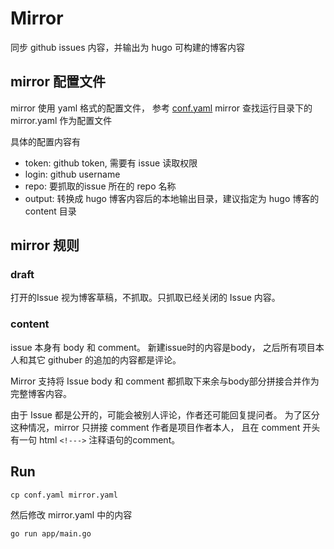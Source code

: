 # Mirror

同步 github issues 内容，并输出为 hugo 可构建的博客内容


## mirror 配置文件

mirror 使用 yaml 格式的配置文件， 参考 [conf.yaml](./conf.yaml)
mirror 查找运行目录下的mirror.yaml 作为配置文件

具体的配置内容有

- token: github token, 需要有 issue 读取权限
- login: github username
- repo:  要抓取的issue 所在的 repo 名称
- output:  转换成 hugo 博客内容后的本地输出目录，建议指定为 hugo 博客的 content 目录

## mirror 规则

### draft

打开的Issue 视为博客草稿，不抓取。只抓取已经关闭的 Issue 内容。


### content

issue 本身有 body 和 comment。 新建issue时的内容是body， 之后所有项目本人和其它 githuber 的追加的内容都是评论。

Mirror 支持将 Issue body 和 comment 都抓取下来余与body部分拼接合并作为完整博客内容。

由于 Issue 都是公开的，可能会被别人评论，作者还可能回复提问者。
为了区分这种情况，mirror 只拼接 comment 作者是项目作者本人， 且在 comment 开头有一句 html `<!--->` 注释语句的comment。


## Run

```shell
cp conf.yaml mirror.yaml
```
然后修改 mirror.yaml 中的内容

```shell 
go run app/main.go
```
